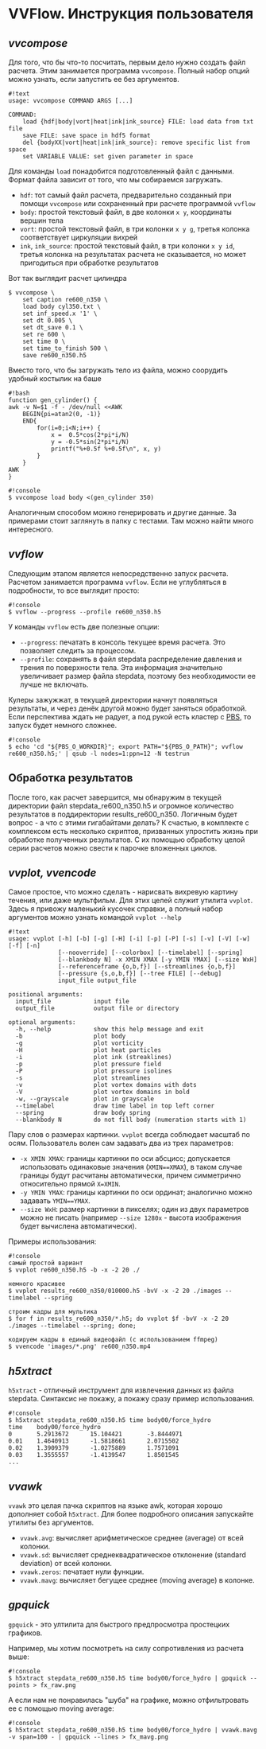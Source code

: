 VVFlow. Инструкция пользователя
=======

*vvcompose*
-----------

Для того, что бы что-то посчитать, первым дело нужно создать файл расчета. Этим занимается программа `vvcompose`. Полный набор опций можно узнать, если запустить ее без аргументов.

```
#!text
usage: vvcompose COMMAND ARGS [...]

COMMAND:
    load {hdf|body|vort|heat|ink|ink_source} FILE: load data from txt file 
    save FILE: save space in hdf5 format
    del {bodyXX|vort|heat|ink|ink_source}: remove specific list from space
    set VARIABLE VALUE: set given parameter in space
```

Для команды `load` понадобится подготовленный файл с данными. Формат файла зависит от того, что мы собираемся загружать.

 - `hdf`: тот самый файл расчета, предварительно созданный при помощи `vvcompose` или сохраненный при расчете программой `vvflow`
 - `body`: простой текстовый файл, в две колонки `x y`, координаты вершин тела
 - `vort`: простой текстовый файл, в три колонки `x y g`, третья колонка соответствует циркуляции вихрей
 - `ink`, `ink_source`: простой текстовый файл, в три колонки `x y id`, третья колонка на результатах расчета не сказывается, но может пригодиться при обработке результатов

Вот так выглядит расчет цилиндра

    $ vvcompose \
        set caption re600_n350 \
        load body cyl350.txt \
        set inf_speed.x '1' \
        set dt 0.005 \
        set dt_save 0.1 \
        set re 600 \
        set time 0 \
        set time_to_finish 500 \
        save re600_n350.h5

Вместо того, что бы загружать тело из файла, можно соорудить удобный костылик на баше

```
#!bash
function gen_cylinder() {
awk -v N=$1 -f - /dev/null <<AWK
    BEGIN{pi=atan2(0, -1)}
    END{
        for(i=0;i<N;i++) {
            x =  0.5*cos(2*pi*i/N)
            y = -0.5*sin(2*pi*i/N)
            printf("%+0.5f %+0.5f\n", x, y)
        }
    }
AWK
}
```
```
#!console
$ vvcompose load body <(gen_cylinder 350)
```

Аналогичным способом можно генерировать и другие данные. За примерами стоит заглянуть в папку с тестами. Там можно найти много интересного.

*vvflow*
--------

Следующим этапом является непосредственно запуск расчета. Расчетом занимается программа `vvflow`. Если не углубляться в подробности, то все выглядит просто:
```
#!console
$ vvflow --progress --profile re600_n350.h5
```

У команды `vvflow` есть две полезные опции:

 - `--progress`: печатать в консоль текущее время расчета. Это позволяет следить за процессом.
 - `--profile`: сохранять в файл stepdata распределение давления и трения по поверхности тела. Эта информация значительно увеличивает размер файла stepdata, поэтому без необходимости ее лучше не включать.

Кулеры зажужжат, в текущей директории начнут появляться результаты, и через денёк другой можно будет заняться обработкой. Если перспектива ждать не радует, а под рукой есть кластер c [PBS](https://en.wikipedia.org/wiki/Portable_Batch_System), то запуск будет немного сложнее.

```
#!console
$ echo 'cd "${PBS_O_WORKDIR}"; export PATH="${PBS_O_PATH}"; vvflow re600_n350.h5;' | qsub -l nodes=1:ppn=12 -N testrun
```

Обработка результатов
---------------------

После того, как расчет завершится, мы обнаружим в текущей директории файл stepdata_re600_n350.h5 и огромное количество результатов в поддиректории results_re600_n350. Логичным будет вопрос - а что с этими гигабайтами делать?
К счастью, в комплекте с комплексом есть несколько скриптов, призванных упростить жизнь при обработке полученных результатов. С их помощью обработку целой серии расчетов можно свести к парочке вложенных циклов.

*vvplot, vvencode*
------------------

Самое простое, что можно сделать - нарисвать вихревую картину течения, или даже мультфильм. Для этих целей служит утилита `vvplot`.
Здесь я привожу маленький кусочек справки, а полный набор аргументов можно узнать командой `vvplot --help`

```
#!text
usage: vvplot [-h] [-b] [-g] [-H] [-i] [-p] [-P] [-s] [-v] [-V] [-w] [-f] [-n]
              [--nooverride] [--colorbox] [--timelabel] [--spring]
              [--blankbody N] -x XMIN XMAX [-y YMIN YMAX] [--size WxH]
              [--referenceframe {o,b,f}] [--streamlines {o,b,f}]
              [--pressure {s,o,b,f}] [--tree FILE] [--debug]
              input_file output_file

positional arguments:
  input_file            input file
  output_file           output file or directory

optional arguments:
  -h, --help            show this help message and exit
  -b                    plot body
  -g                    plot vorticity
  -H                    plot heat particles
  -i                    plot ink (streaklines)
  -p                    plot pressure field
  -P                    plot pressure isolines
  -s                    plot streamlines
  -v                    plot vortex domains with dots
  -V                    plot vortex domains in bold
  -w, --grayscale       plot in grayscale
  --timelabel           draw time label in top left corner
  --spring              draw body spring
  --blankbody N         do not fill body (numeration starts with 1)
```

Пару слов о размерах картинки. `vvplot` всегда соблюдает масштаб по осям. Пользователь волен сам задавать два из трех параметров:

 - `-x XMIN XMAX`: границы картинки по оси абсцисс; допускается использовать одинаковые значения (`XMIN==XMAX`), в таком случае границы будут расчитаны автоматически, причем симметрично относительно прямой `X=XMIN`.
 - `-y YMIN YMAX`: границы картинки по оси ординат; аналогично можно задавать `YMIN==YMAX`.
 - `--size WxH`: размер картинки в пикселях; один из двух параметров можно не писать (например `--size 1280x` - высота изображения будет вычислена автоматически).

Примеры использования:
```
#!console
самый простой вариант
$ vvplot re600_n350.h5 -b -x -2 20 ./
    
немного красивее
$ vvplot results_re600_n350/010000.h5 -bvV -x -2 20 ./images --timelabel --spring

строим кадры для мультика
$ for f in results_re600_n350/*.h5; do vvplot $f -bvV -x -2 20 ./images --timelabel --spring; done;

кодируем кадры в единый видеофайл (с использованием ffmpeg)
$ vvencode 'images/*.png' re600_n350.mp4
```

*h5xtract*
----------

`h5xtract` - отличный инструмент для извлечения данных из файла stepdata. Синтаксис не покажу, а покажу сразу пример использования.
```
#!console
$ h5xtract stepdata_re600_n350.h5 time body00/force_hydro
time    body00/force_hydro
0       5.2913672      15.104421       -3.8444971
0.01    1.4640913      -1.5818661      2.0715502
0.02    1.3909379      -1.0275889      1.7571091
0.03    1.3555557      -1.4139547      1.8501545
...
```

*vvawk*
-------

`vvawk` это целая пачка скриптов на языке awk, которая хорошо дополняет собой `h5xtract`.
Для более подробного описания запускайте утилиты без аргументов.

 - `vvawk.avg`: вычисляет арифметическое среднее (average) от всей колонки.
 - `vvawk.sd`: вычисляет среднеквадратическое отклонение (standard deviation) от всей колонки.
 - `vvawk.zeros`: печатает нули функции. 
 - `vvawk.mavg`: вычисляет бегущее среднее (moving average) в колонке.

*gpquick*
---------

`gpquick` - это ултилита для быстрого предпросмотра простецких графиков.

Например, мы хотим посмотреть на силу сопротивления из расчета выше:
```
#!console
$ h5xtract stepdata_re600_n350.h5 time body00/force_hydro | gpquick --points > fx_raw.png
```

А если нам не понравилась "шуба" на графике, можно отфильтровать ее с помощью moving average:
```
#!console
$ h5xtract stepdata_re600_n350.h5 time body00/force_hydro | vvawk.mavg -v span=100 - | gpquick --lines > fx_mavg.png
```
